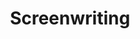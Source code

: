 ---
title: Screenwriting
crosslinks:
- ProduceMyScript
- ReadMyScript
- Filmmakers
- WritingPrompts
- fixingmovies
- AskReddit
- writing
- movies
- EelKat
- xkcd
- Harmontown
- Standup
- getdisciplined
- docproduction
- creepyasterisks
- whowouldwin
- immigration
- TrueFilm
- TylerWritesShit
---